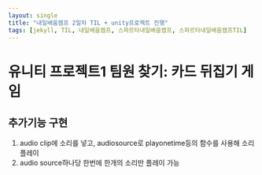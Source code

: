 ```yaml
---
layout: single
title: "내일배움캠프 2일차 TIL + unity프로젝트 진행"
tags: [jekyll, TIL, 내일배움캠프, 스파르타내일배움캠프, 스파르타내일배움캠프TIL]
---
```


# 유니티 프로젝트1 팀원 찾기: 카드 뒤집기 게임
## 추가기능 구현
1. audio clip에 소리를 넣고, audiosource로 playonetime등의 함수를 사용해 소리 플레이
2. audio source하나당 한번에 한개의 소리만 플레이 가능
